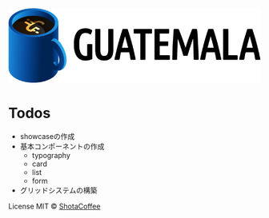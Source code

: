 ![Guatemala](./logo.png)
---

# Todos
- showcaseの作成
- 基本コンポーネントの作成
  - typography
  - card
  - list
  - form
- グリッドシステムの構築

License
MIT © [ShotaCoffee](https://shota.design/)
